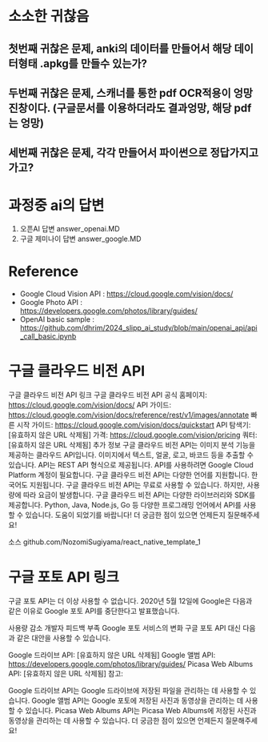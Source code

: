 # 소소한 귀찮음
## 첫번째 귀찮은 문제, anki의 데이터를 만들어서 해당 데이터형태 .apkg를 만들수 있는가?
## 두번째 귀찮은 문제, 스캐너를 통한 pdf OCR적용이 엉망진창이다. (구글문서를 이용하더라도 결과엉망, 해당 pdf는 엉망)
## 세번째 귀찮은 문제, 각각 만들어서 파이썬으로 정답가지고 가고?

# 과정중 ai의 답변
1. 오픈AI 답변 answer_openai.MD
2. 구글 제미나이 답변 answer_google.MD

# Reference
- Google Cloud Vision API : https://cloud.google.com/vision/docs/
- Google Photo API : https://developers.google.com/photos/library/guides/
- OpenAI basic sample : https://github.com/dhrim/2024_slipp_ai_study/blob/main/openai_api/api_call_basic.ipynb



# 구글 클라우드 비전 API
구글 클라우드 비전 API 링크
구글 클라우드 비전 API 공식 홈페이지: https://cloud.google.com/vision/docs/
API 가이드: https://cloud.google.com/vision/docs/reference/rest/v1/images/annotate
빠른 시작 가이드: https://cloud.google.com/vision/docs/quickstart
API 탐색기: [유효하지 않은 URL 삭제됨]
가격: https://cloud.google.com/vision/pricing
쿼터: [유효하지 않은 URL 삭제됨]
추가 정보
구글 클라우드 비전 API는 이미지 분석 기능을 제공하는 클라우드 API입니다. 이미지에서 텍스트, 얼굴, 로고, 바코드 등을 추출할 수 있습니다.
API는 REST API 형식으로 제공됩니다. API를 사용하려면 Google Cloud Platform 계정이 필요합니다.
구글 클라우드 비전 API는 다양한 언어를 지원합니다. 한국어도 지원됩니다.
구글 클라우드 비전 API는 무료로 사용할 수 있습니다. 하지만, 사용량에 따라 요금이 발생합니다.
구글 클라우드 비전 API는 다양한 라이브러리와 SDK를 제공합니다. Python, Java, Node.js, Go 등 다양한 프로그래밍 언어에서 API를 사용할 수 있습니다.
도움이 되었기를 바랍니다!
더 궁금한 점이 있으면 언제든지 질문해주세요!

소스
github.com/NozomiSugiyama/react_native_template_1

# 구글 포토 API 링크
구글 포토 API는 더 이상 사용할 수 없습니다. 2020년 5월 12일에 Google은 다음과 같은 이유로 Google 포토 API를 중단한다고 발표했습니다.

사용량 감소
개발자 피드백 부족
Google 포토 서비스의 변화
구글 포토 API 대신 다음과 같은 대안을 사용할 수 있습니다.

Google 드라이브 API: [유효하지 않은 URL 삭제됨]
Google 앨범 API: https://developers.google.com/photos/library/guides/
Picasa Web Albums API: [유효하지 않은 URL 삭제됨]
참고:

Google 드라이브 API는 Google 드라이브에 저장된 파일을 관리하는 데 사용할 수 있습니다.
Google 앨범 API는 Google 포토에 저장된 사진과 동영상을 관리하는 데 사용할 수 있습니다.
Picasa Web Albums API는 Picasa Web Albums에 저장된 사진과 동영상을 관리하는 데 사용할 수 있습니다.
더 궁금한 점이 있으면 언제든지 질문해주세요!